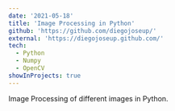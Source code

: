 ```yaml
---
date: '2021-05-18'
title: 'Image Processing in Python'
github: 'https://github.com/diegojoseup/'
external: 'https://diegojoseup.github.com/'
tech:
  - Python
  - Numpy
  - OpenCV
showInProjects: true
---
```


Image Processing of different images in Python.
